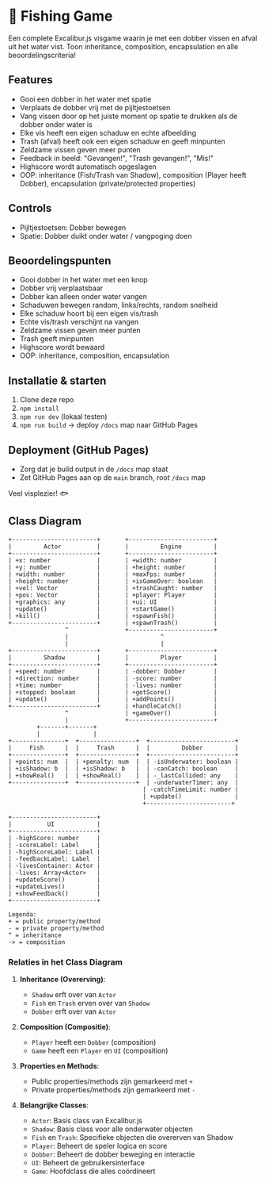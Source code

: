 # 🎣 Fishing Game

Een complete Excalibur.js visgame waarin je met een dobber vissen en afval uit het water vist. Toon inheritance, composition, encapsulation en alle beoordelingscriteria!

## Features
- Gooi een dobber in het water met spatie
- Verplaats de dobber vrij met de pijltjestoetsen
- Vang vissen door op het juiste moment op spatie te drukken als de dobber onder water is
- Elke vis heeft een eigen schaduw en echte afbeelding
- Trash (afval) heeft ook een eigen schaduw en geeft minpunten
- Zeldzame vissen geven meer punten
- Feedback in beeld: "Gevangen!", "Trash gevangen!", "Mis!"
- Highscore wordt automatisch opgeslagen
- OOP: inheritance (Fish/Trash van Shadow), composition (Player heeft Dobber), encapsulation (private/protected properties)

## Controls
- Pijltjestoetsen: Dobber bewegen
- Spatie: Dobber duikt onder water / vangpoging doen

## Beoordelingspunten
- Gooi dobber in het water met een knop
- Dobber vrij verplaatsbaar
- Dobber kan alleen onder water vangen
- Schaduwen bewegen random, links/rechts, random snelheid
- Elke schaduw hoort bij een eigen vis/trash
- Echte vis/trash verschijnt na vangen
- Zeldzame vissen geven meer punten
- Trash geeft minpunten
- Highscore wordt bewaard
- OOP: inheritance, composition, encapsulation

## Installatie & starten
1. Clone deze repo
2. `npm install`
3. `npm run dev` (lokaal testen)
4. `npm run build` → deploy `/docs` map naar GitHub Pages

## Deployment (GitHub Pages)
- Zorg dat je build output in de `/docs` map staat
- Zet GitHub Pages aan op de `main` branch, root `/docs` map

Veel visplezier! 🐟

## Class Diagram
```
+------------------------+       +------------------------+
|         Actor          |       |         Engine         |
+------------------------+       +------------------------+
| +x: number             |       | +width: number         |
| +y: number             |       | +height: number        |
| +width: number         |       | +maxFps: number        |
| +height: number        |       | +isGameOver: boolean   |
| +vel: Vector           |       | +trashCaught: number   |
| +pos: Vector           |       | +player: Player        |
| +graphics: any         |       | +ui: UI                |
| +update()              |       | +startGame()           |
| +kill()                |       | +spawnFish()           |
+------------------------+       | +spawnTrash()          |
                ^                +------------------------+
                |                          ^
                |                          |
+------------------------+       +------------------------+
|         Shadow         |       |         Player         |
+------------------------+       +------------------------+
| +speed: number         |       | -dobber: Dobber        |
| +direction: number     |       | -score: number         |
| +time: number          |       | -lives: number         |
| +stopped: boolean      |       | +getScore()            |
| +update()              |       | +addPoints()           |
+------------------------+       | +handleCatch()         |
                ^                | +gameOver()            |
                |                +------------------------+
        +-------+-------+
        |               |
+---------------+  +----------------+  +------------------------+
|     Fish      |  |     Trash      |  |         Dobber         |
+---------------+  +----------------+  +------------------------+
| +points: num  |  | +penalty: num  |  | -isUnderwater: boolean |
| +isShadow: b  |  | +isShadow: b   |  | -canCatch: boolean     |
| +showReal()   |  | +showReal()    |  | -_lastCollided: any    |
+---------------+  +----------------+  | -underwaterTimer: any  |
                                      | -catchTimeLimit: number |
                                      | +update()               |
                                      +------------------------+

+------------------------+
|          UI            |
+------------------------+
| -highScore: number     |
| -scoreLabel: Label     |
| -highScoreLabel: Label |
| -feedbackLabel: Label  |
| -livesContainer: Actor |
| -lives: Array<Actor>   |
| +updateScore()         |
| +updateLives()         |
| +showFeedback()        |
+------------------------+

Legenda:
+ = public property/method
- = private property/method
^ = inheritance
-> = composition
```

### Relaties in het Class Diagram

1. **Inheritance (Overerving)**:
   - `Shadow` erft over van `Actor`
   - `Fish` en `Trash` erven over van `Shadow`
   - `Dobber` erft over van `Actor`

2. **Composition (Compositie)**:
   - `Player` heeft een `Dobber` (composition)
   - `Game` heeft een `Player` en `UI` (composition)

3. **Properties en Methods**:
   - Public properties/methods zijn gemarkeerd met `+`
   - Private properties/methods zijn gemarkeerd met `-`

4. **Belangrijke Classes**:
   - `Actor`: Basis class van Excalibur.js
   - `Shadow`: Basis class voor alle onderwater objecten
   - `Fish` en `Trash`: Specifieke objecten die overerven van Shadow
   - `Player`: Beheert de speler logica en score
   - `Dobber`: Beheert de dobber beweging en interactie
   - `UI`: Beheert de gebruikersinterface
   - `Game`: Hoofdclass die alles coördineert
